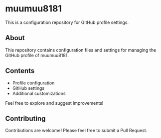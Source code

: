 # muumuu8181

This is a configuration repository for GitHub profile settings.

## About

This repository contains configuration files and settings for managing the GitHub profile of muumuu8181.

## Contents

- Profile configuration
- GitHub settings
- Additional customizations

Feel free to explore and suggest improvements!

## Contributing

Contributions are welcome! Please feel free to submit a Pull Request.
